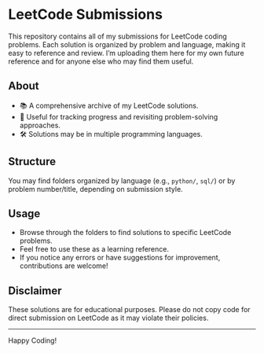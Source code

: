 # LeetCode Submissions

This repository contains all of my submissions for LeetCode coding problems. Each solution is organized by problem and language, making it easy to reference and review. I’m uploading them here for my own future reference and for anyone else who may find them useful.

## About

- 📚 A comprehensive archive of my LeetCode solutions.
- 📝 Useful for tracking progress and revisiting problem-solving approaches.
- 🛠️ Solutions may be in multiple programming languages.

## Structure

You may find folders organized by language (e.g., `python/`, `sql/`) or by problem number/title, depending on submission style.

## Usage

- Browse through the folders to find solutions to specific LeetCode problems.
- Feel free to use these as a learning reference.
- If you notice any errors or have suggestions for improvement, contributions are welcome!

## Disclaimer

These solutions are for educational purposes. Please do not copy code for direct submission on LeetCode as it may violate their policies.

---

Happy Coding!
